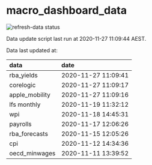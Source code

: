 
<!-- README.md is generated from README.Rmd. Please edit that file -->

# macro\_dashboard\_data

<!-- badges: start -->

![refresh-data
status](https://github.com/MattCowgill/macro_dashboard_data/workflows/refresh-data/badge.svg)

<!-- badges: end -->

Data update script last run at 2020-11-27 11:09:44 AEST.

Data last updated at:

| data            | date                |
|:----------------|:--------------------|
| rba\_yields     | 2020-11-27 11:09:41 |
| corelogic       | 2020-11-27 11:09:17 |
| apple\_mobility | 2020-11-27 11:09:16 |
| lfs monthly     | 2020-11-19 11:32:12 |
| wpi             | 2020-11-18 14:45:31 |
| payrolls        | 2020-11-17 12:06:26 |
| rba\_forecasts  | 2020-11-15 12:05:26 |
| cpi             | 2020-11-12 14:34:36 |
| oecd\_minwages  | 2020-11-11 13:39:52 |
